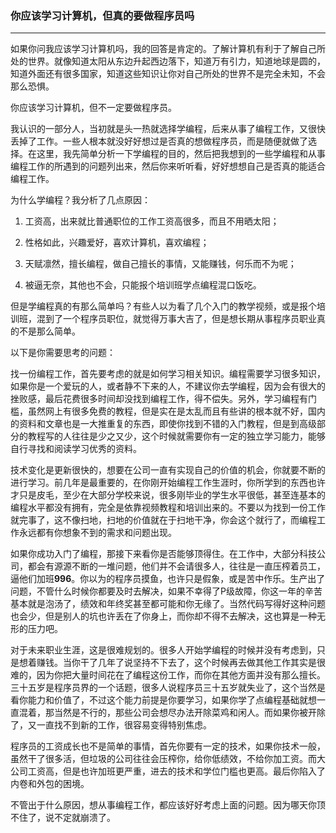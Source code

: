 ### 你应该学习计算机，但真的要做程序员吗

------



如果你问我应该学习计算机吗，我的回答是肯定的。了解计算机有利于了解自己所处的世界。就像知道太阳从东边升起西边落下，知道万有引力，知道地球是圆的，知道外面还有很多国家，知道这些知识让你对自己所处的世界不是完全未知，不会那么恐惧。

你应该学习计算机，但不一定要做程序员。

我认识的一部分人，当初就是头一热就选择学编程，后来从事了编程工作，又很快丢掉了工作。一些人根本就没好好想过是否真的想做程序员，而是随便就做了选择。在这里，我先简单分析一下学编程的目的，然后把我想到的一些学编程和从事编程工作的所遇到的问题列出来，然后你来听听看，好好想想自己是否真的能适合编程工作。

为什么学编程？我分析了几点原因：

1. 工资高，出来就比普通职位的工作工资高很多，而且不用晒太阳；

2. 性格如此，兴趣爱好，喜欢计算机，喜欢编程；

3. 天赋凛然，擅长编程，做自己擅长的事情，又能赚钱，何乐而不为呢；

4. 被逼无奈，其他也不会，只能报个培训班学点编程混口饭吃。

但是学编程真的有那么简单吗？有些人以为看了几个入门的教学视频，或是报个培训班，混到了一个程序员职位，就觉得万事大吉了，但是想长期从事程序员职业真的不是那么简单。

以下是你需要思考的问题：

找一份编程工作，首先要考虑的就是如何学习相关知识。编程需要学习很多知识，如果你是一个爱玩的人，或者静不下来的人，不建议你去学编程，因为会有很大的挫败感，最后花费很多时间却没找到编程工作，得不偿失。另外，学习编程有门槛，虽然网上有很多免费的教程，但是实在是太乱而且有些讲的根本就不好，国内的资料和文章也是一大推重复的东西，即使你找到不错的入门教程，但是到高级部分的教程写的人往往是少之又少，这个时候就需要你有一定的独立学习能力，能够自行寻找和阅读学习优秀的资料。

技术变化是更新很快的，想要在公司一直有实现自己的价值的机会，你就要不断的进行学习。前几年是最重要的，在你刚开始编程工作生涯时，你所学到的东西也许才只是皮毛，至少在大部分学校来说，很多刚毕业的学生水平很低，甚至连基本的编程水平都没有拥有，完全是依靠视频教程和培训出来的。不要以为找到一份工作就完事了，这不像扫地，扫地的价值就在于扫地干净，你会这个就行了，而编程工作永远都有你想象不到的需求和问题出现。 

如果你成功入门了编程，那接下来看你是否能够顶得住。在工作中，大部分科技公司，都会有源源不断的一堆问题，他们并不会请很多人，往往是一直压榨着员工，逼他们加班**996**。你以为的程序员摸鱼，也许只是假象，或是苦中作乐。生产出了问题，不管什么时候你都要及时去解决，如果不幸得了P级故障，你这一年的辛苦基本就是泡汤了，绩效和年终奖甚至都可能和你无缘了。当然代码写得好这种问题也会少，但是别人的坑也许丢在了你身上，而你却不得不去解决，这也算是一种无形的压力吧。

对于未来职业生涯，这是很难规划的。很多人开始学编程的时候并没有考虑到，只是想着赚钱。当你干了几年了说坚持不下去了，这个时候再去做其他工作其实是很难的，因为你把大量时间花在了编程这份工作，而你在其他方面并没有那么擅长。三十五岁是程序员界的一个话题，很多人说程序员三十五岁就失业了，这个当然是看你能力和价值了，不过这个能力前提是你要学习，如果你学了点编程基础就想一直混着，那当然是不行的，那些公司会想尽办法开除菜鸡和闲人。而如果你被开除了，又一直找不到新的工作，很容易变得特别焦虑。

程序员的工资成长也不是简单的事情，首先你要有一定的技术，如果你技术一般，虽然干了很多活，但垃圾的公司往往会压榨你，给你低绩效，不给你加工资。而大公司工资高，但是也许加班更严重，进去的技术和学位门槛也更高。最后你陷入了内卷和外包的困境。 

不管出于什么原因，想从事编程工作，都应该好好考虑上面的问题。因为哪天你顶不住了，说不定就崩溃了。